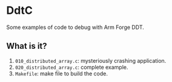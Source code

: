 # DdtC

Some examples of code to debug with Arm Forge DDT.

## What is it?
1. `010_distributed_array.c`: mysteriously crashing application.
1. `020_distributed_array.c`: complete example.
1. `Makefile`: make file to build the code.
